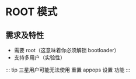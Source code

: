 # ROOT 模式

## 需求及特性

* 需要 root（这意味着你必须解锁 bootloader）
* 支持多用户（实验性）

::: tip
三星用户可能无法使用 重置 appops 设置 功能
:::